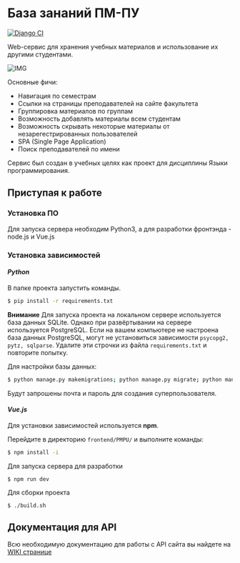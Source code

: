 # База зананий ПМ-ПУ

[![Django CI](https://github.com/PMPUlecture/PMPUlecture/actions/workflows/django.yml/badge.svg?branch=for_deploy&event=push)](https://github.com/PMPUlecture/PMPUlecture/actions/workflows/django.yml)

Web-сервис для хранения учебных материалов и использование их другими студентами. 

![IMG](https://i.imgur.com/H0Xwh0E.png)

Основные фичи: 
- Навигация по семестрам
- Ссылки на страницы преподавателей на сайте факультета
- Группировка материалов по группам
- Возможность добавлять материалы всем студентам
- Возможность скрывать некоторые материалы от незарегестрированных пользователей 
- SPA (Single Page Application)
- Поиск преподавателей по имени

Сервис был создан в учебных целях как проект для дисциплины Языки программирования.

## Приступая к работе

### Установка ПО

Для запуска сервера необходим Python3, а для разработки фронтэнда - node.js и Vue.js
 
### Установка зависимостей

#### *Python*

В папке проекта запустить команды.

```bash
$ pip install -r requirements.txt
```
**Внимание** Для запуска проекта на локальном сервере используется база данных SQLite. Однако при развёртывании на сервере используется PostgreSQL. Если на вашем компьютере не настроена база данных PostgreSQL, могут не установиться зависимости `psycopg2, pytz, sqlparse`. Удалите эти строчки из файла `requirements.txt` и повторите попытку.

Для настройки базы данных:

```bash
$ python manage.py makemigrations; python manage.py migrate; python manage.py createsuperuser 
```

Будут запрошены почта и пароль для создания суперпользователя.

#### *Vue.js*

Для установки зависимостей используется **npm**.

Перейдите в директорию `frontend/PMPU/` и выполните команды: 

```bash
$ npm install -i
```
Для запуска сервера для разработки 
```
$ npm run dev
```

Для сборки проекта 

```
$ ./build.sh
```
 
## Документация для API

Всю необходимую документацию для работы с API сайта вы найдете на [WIKI странице](https://github.com/WebPoject/WebProject/wiki/API)
